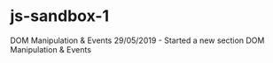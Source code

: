 # js-sandbox-1
DOM Manipulation &amp; Events
29/05/2019 - Started a new section DOM Manipulation &amp; Events
